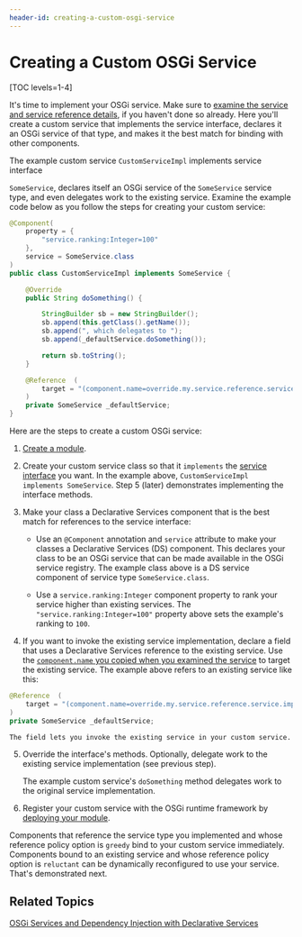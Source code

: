 ```yaml
---
header-id: creating-a-custom-osgi-service
---
```


# Creating a Custom OSGi Service

[TOC levels=1-4]

It's time to implement your OSGi service. Make sure to [examine the service and 
service reference details](/docs/7-2/customization/-/knowledge_base/c/examining-an-osgi-service-to-override), 
if you haven't done so already. Here you'll create a custom service that 
implements the service interface, declares it an OSGi service of that type, and 
makes it the best match for binding with other components. 

The example custom service `CustomServiceImpl` implements service interface 
<!--TODO: Uncomment once zip is ported to new site.
(from sample module 
[`overriding-service-reference`](https://dev.liferay.com/documents/10184/656312/overriding-service-reference.zip)) 
-->
`SomeService`, declares itself an OSGi service of the `SomeService` service 
type, and even delegates work to the existing service. Examine the example code 
below as you follow the steps for creating your custom service:

```java
@Component(
    property = {
        "service.ranking:Integer=100"
    },
    service = SomeService.class
)
public class CustomServiceImpl implements SomeService {

    @Override
    public String doSomething() {

        StringBuilder sb = new StringBuilder();
        sb.append(this.getClass().getName());
        sb.append(", which delegates to ");
        sb.append(_defaultService.doSomething());

        return sb.toString();
    }

    @Reference  (
        target = "(component.name=override.my.service.reference.service.impl.SomeServiceImpl)"
    )
    private SomeService _defaultService;
}
```

Here are the steps to create a custom OSGi service:

1.  [Create a module](/docs/7-2/reference/-/knowledge_base/r/creating-a-project). 

2.  Create your custom service class so that it `implements` the 
    [service interface](/docs/7-2/customization/-/knowledge_base/c/examining-an-osgi-service-to-override#step-1-copy-the-service-interface-name)
    you want. In the example above, `CustomServiceImpl implements SomeService`.
    Step 5 (later) demonstrates implementing the interface methods. 

3.  Make your class a Declarative Services component that is the best match for 
    references to the service interface:

    - Use an `@Component` annotation and `service` attribute to make your 
      classes a Declarative Services (DS) component. This declares your class 
      to be an OSGi service that can be made available in the OSGi service 
      registry. The example class above is a DS service component of service 
      type `SomeService.class`. 

    - Use a `service.ranking:Integer` component property to rank your service 
      higher than existing services. The `"service.ranking:Integer=100"` 
      property above sets the example's ranking to `100`. 

4.  If you want to invoke the existing service implementation, declare a field 
    that uses a Declarative Services reference to the existing service. Use the 
    [`component.name` you copied when you examined the service](/docs/7-2/customization/-/knowledge_base/c/examining-an-osgi-service-to-override#step-2-copy-the-existing-service-name) 
    to target the existing service. The example above refers to an existing 
    service like this:

```java
@Reference  (
    target = "(component.name=override.my.service.reference.service.impl.SomeServiceImpl)"
)
private SomeService _defaultService;
```

    The field lets you invoke the existing service in your custom service. 

5.  Override the interface's methods. Optionally, delegate work to the existing 
    service implementation (see previous step). 

    The example custom service's `doSomething` method delegates work to the 
    original service implementation. 

6.  Register your custom service with the OSGi runtime framework by 
    [deploying your module](/docs/7-2/reference/-/knowledge_base/r/deploying-a-project).

Components that reference the service type you implemented and whose reference 
policy option is `greedy` bind to your custom service immediately. Components 
bound to an existing service and whose reference policy option is `reluctant` 
can be dynamically reconfigured to use your service. That's demonstrated next. 

## Related Topics

[OSGi Services and Dependency Injection with Declarative Services](/docs/7-2/frameworks/-/knowledge_base/f/osgi-services-and-dependency-injection-with-declarative-services)
